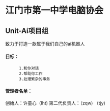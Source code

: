 # 江门市第一中学电脑协会
## Unit-Ai项目组
致力于打造一款属于我们自己的ai机器人
#### 目标：
          1.和你对话
          2.帮助你工作
          3.处理繁杂的事务
#### 管理者名单：
创始人：许童心（lht)
第二代负责人：（zqw)
             （tjy)
